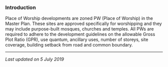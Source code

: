 ### Introduction

Place of Worship developments are zoned PW (Place of Worship) in the
Master Plan. These sites are approved specifically for worshipping and
they may include purpose-built mosques, churches and temples. All PWs
are required to adhere to the development guidelines on the allowable
Gross Plot Ratio (GPR), use quantum, ancillary uses, number of storeys,
site coverage, building setback from road and common boundary.

------------------------------------------------------------------------

*Last updated on 5 July 2019*
